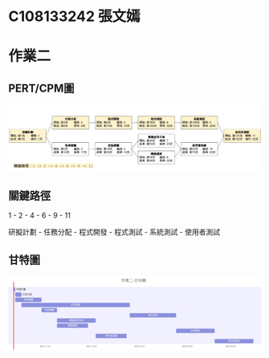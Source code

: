 # C108133242 張文嫣
# 作業二

## PERT/CPM圖
![PERT/CPM圖](PERT-CPM.png "PERT/CPM圖")

## 關鍵路徑
1 - 2 - 4 - 6 - 9 - 11

研擬計劃 - 任務分配 - 程式開發 - 程式測試 - 系統測試 - 使用者測試

## 甘特圖
![甘特圖](gantt.jpg "甘特圖")
